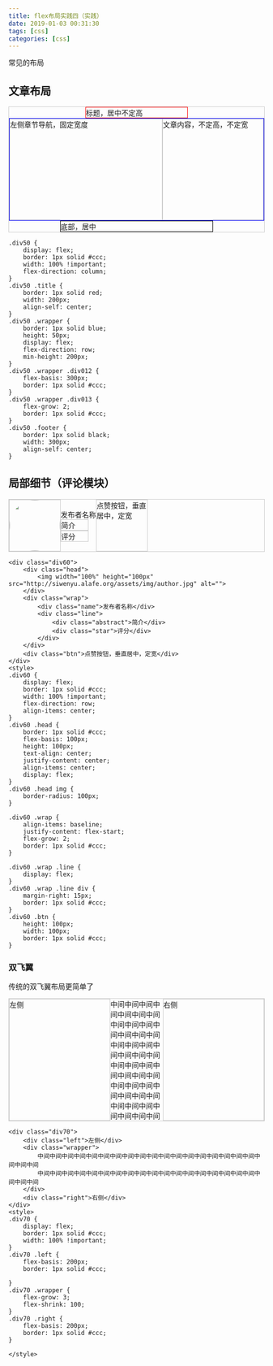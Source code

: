 ```yaml
---
title: flex布局实践四（实践）
date: 2019-01-03 00:31:30
tags: [css]
categories: [css]
---
```


常见的布局

## 文章布局

<div class="div50">
    <div class="title">标题，居中不定高</div>
    <div class="wrapper">
        <div class="div012">左侧章节导航，固定宽度</div>
        <div class="div013">文章内容，不定高，不定宽</div>
    </div>
    <div class="footer">底部，居中</div>
</div>

<style>
.div50 {
    display: flex;
    border: 1px solid #ccc;
    width: 100% !important;
    flex-direction: column;
}
.div50 .title {
    border: 1px solid red;
    width: 200px;
    align-self: center;
}
.div50 .wrapper {
    border: 1px solid blue;
    height: 50px;
    display: flex;
    flex-direction: row;
    min-height: 200px;
}
.div50 .wrapper .div012 {
    flex-basis: 300px;
    border: 1px solid #ccc;
}
.div50 .wrapper .div013 {
    flex-grow: 2;
    border: 1px solid #ccc;
}
.div50 .footer {
    border: 1px solid black;
    width: 300px;
    align-self: center;
}
</style>

```
.div50 {
    display: flex;
    border: 1px solid #ccc;
    width: 100% !important;
    flex-direction: column;
}
.div50 .title {
    border: 1px solid red;
    width: 200px;
    align-self: center;
}
.div50 .wrapper {
    border: 1px solid blue;
    height: 50px;
    display: flex;
    flex-direction: row;
    min-height: 200px;
}
.div50 .wrapper .div012 {
    flex-basis: 300px;
    border: 1px solid #ccc;
}
.div50 .wrapper .div013 {
    flex-grow: 2;
    border: 1px solid #ccc;
}
.div50 .footer {
    border: 1px solid black;
    width: 300px;
    align-self: center;
}
```

## 局部细节（评论模块）

<div class="div60">
    <div class="head">
        <img width="100%" height="100px" src="http://siwenyu.alafe.org/assets/img/author.jpg">
    </div>
    <div class="wrap">
        <div class="name">发布者名称</div>
        <div class="line">
            <div class="abstract">简介</div>
            <div class="star">评分</div>
        </div>
    </div>
    <div class="btn">点赞按钮，垂直居中，定宽</div>
</div>
<style>

article .article-content .div60 img {
    height: 100px;
}
.div60 {
    display: flex;
    border: 1px solid #ccc;
    width: 100% !important;
    flex-direction: row;
    align-items: center;
}
.div60 .head {
    border: 1px solid #ccc;
    flex-basis: 100px;
    height: 100px;
    width: 100px;
    text-align: center;
    justify-content: center;
    align-items: center;
    display: flex;
}
.div60 .head img {
    border-radius: 100px;
}

.div60 .wrap {
    align-items: baseline;
    justify-content: flex-start;
    flex-grow: 2;
    border: 1px solid #ccc;
}

.div60 .wrap .line {
    display: flex;
}
.div60 .wrap .line div {
    margin-right: 15px;
    border: 1px solid #ccc;
}
.div60 .btn {
    height: 100px;
    width: 100px;
    border: 1px solid #ccc;
}
</style>

```
<div class="div60">
    <div class="head">
        <img width="100%" height="100px" src="http://siwenyu.alafe.org/assets/img/author.jpg" alt="">
    </div>
    <div class="wrap">
        <div class="name">发布者名称</div>
        <div class="line">
            <div class="abstract">简介</div>
            <div class="star">评分</div>
        </div>
    </div>
    <div class="btn">点赞按钮，垂直居中，定宽</div>
</div>
<style>
.div60 {
    display: flex;
    border: 1px solid #ccc;
    width: 100% !important;
    flex-direction: row;
    align-items: center;
}
.div60 .head {
    border: 1px solid #ccc;
    flex-basis: 100px;
    height: 100px;
    text-align: center;
    justify-content: center;
    align-items: center;
    display: flex;
}
.div60 .head img {
    border-radius: 100px;
}

.div60 .wrap {
    align-items: baseline;
    justify-content: flex-start;
    flex-grow: 2;
    border: 1px solid #ccc;
}

.div60 .wrap .line {
    display: flex;
}
.div60 .wrap .line div {
    margin-right: 15px;
    border: 1px solid #ccc;
}
.div60 .btn {
    height: 100px;
    width: 100px;
    border: 1px solid #ccc;
}
```

### 双飞翼

传统的双飞翼布局更简单了

<div class="div70">
    <div class="left">左侧</div>
    <div class="wrapper">
        中间中间中间中间中间中间中间中间中间中间中间中间中间中间中间中间中间中间中间中间中间
        中间中间中间中间中间中间中间中间中间中间中间中间中间中间中间中间中间中间中间中间中间
    </div>
    <div class="right">右侧</div>
</div>
<style>
.div70 {
    display: flex;
    border: 1px solid #ccc;
    width: 100% !important;
}
.div70 .left {
    flex-basis: 200px;
    border: 1px solid #ccc;

}
.div70 .wrapper {
    flex-grow: 3;
    flex-shrink: 100;
}
.div70 .right {
    flex-basis: 200px;
    border: 1px solid #ccc;
}

</style>

```
<div class="div70">
    <div class="left">左侧</div>
    <div class="wrapper">
        中间中间中间中间中间中间中间中间中间中间中间中间中间中间中间中间中间中间中间中间中间
        中间中间中间中间中间中间中间中间中间中间中间中间中间中间中间中间中间中间中间中间中间
    </div>
    <div class="right">右侧</div>
</div>
<style>
.div70 {
    display: flex;
    border: 1px solid #ccc;
    width: 100% !important;
}
.div70 .left {
    flex-basis: 200px;
    border: 1px solid #ccc;

}
.div70 .wrapper {
    flex-grow: 3;
    flex-shrink: 100;
}
.div70 .right {
    flex-basis: 200px;
    border: 1px solid #ccc;
}

</style>
```
